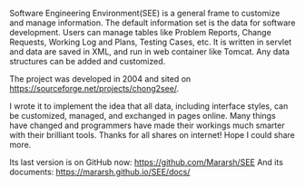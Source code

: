 Software Engineering Environment(SEE) is a general frame to customize and manage information. The default information set is the data for software development. Users can manage tables like Problem Reports, Change Requests, Working Log and Plans, Testing Cases, etc.
It is written in servlet and data are saved in XML, and run in web container like Tomcat.
Any data structures can be added and customized.

The project was developed in 2004 and sited on https://sourceforge.net/projects/chong2see/.

I wrote it to implement the idea that all data, including interface styles, can be customized, managed, and exchanged in pages online. Many things have changed and programmers have made their workings much smarter with their brilliant tools. Thanks for all shares on internet! Hope I could share more.

Its last version is on GitHub now: https://github.com/Mararsh/SEE 
And its documents: https://mararsh.github.io/SEE/docs/
